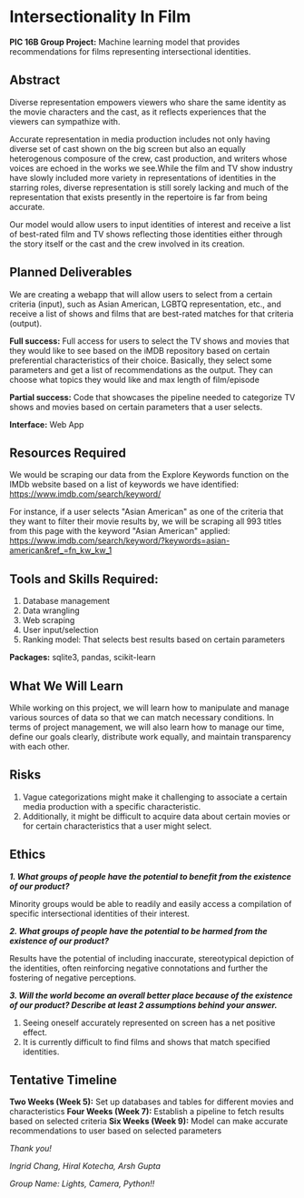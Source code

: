 # Intersectionality In Film

**PIC 16B Group Project:** Machine learning model that provides recommendations for films representing intersectional identities.

## Abstract

Diverse representation empowers viewers who share the same identity as the movie characters and the cast, as it reflects experiences that the viewers can sympathize with.

Accurate representation in media production includes not only having diverse set of cast shown on the big screen but also an equally heterogenous composure of the crew, cast production, and writers whose voices are echoed in the works we see.While the film and TV show industry have slowly included more variety in representations of identities in the starring roles, diverse representation is still sorely lacking and much of the representation that exists presently in the repertoire is far from being accurate.

Our model would allow users to input identities of interest and receive a list of best-rated film and TV shows reflecting those identities either through the story itself or the cast and the crew involved in its creation.

## Planned Deliverables

We are creating a webapp that will allow users to select from a certain criteria (input), such as Asian American, LGBTQ representation, etc., and receive a list of shows and films that are best-rated matches for that criteria (output). 

**Full success:** Full access for users to select the TV shows and movies that they would like to see based on the iMDB repository based on certain preferential characteristics of their choice. Basically, they select some parameters and get a list of recommendations as the output. They can choose what topics they would like and max length of film/episode 

**Partial success:** Code that showcases the pipeline needed to categorize TV shows and movies based on certain parameters that a user selects.

**Interface:** Web App

## Resources Required

We would be scraping our data from the Explore Keywords function on the IMDb website based on a list of keywords we have identified: https://www.imdb.com/search/keyword/

For instance, if a user selects "Asian American" as one of the criteria that they want to filter their movie results by, we will be scraping all 993 titles from this page with the keyword "Asian American" applied: https://www.imdb.com/search/keyword/?keywords=asian-american&ref_=fn_kw_kw_1

## Tools and Skills Required:

1. Database management
1. Data wrangling
1. Web scraping
1. User input/selection
1. Ranking model: That selects best results based on certain parameters
 
**Packages:** sqlite3, pandas, scikit-learn

## What We Will Learn

While working on this project, we will learn how to manipulate and manage various sources of data so that we can match necessary conditions. In terms of project management, we will also learn how to manage our time, define our goals clearly, distribute work equally, and maintain transparency with each other. 

## Risks

1. Vague categorizations might make it challenging to associate a certain media production with a specific characteristic.
1. Additionally, it might be difficult to acquire data about certain movies or for certain characteristics that a user might select.

## Ethics

***1. What groups of people have the potential to benefit from the existence of our product?***

Minority groups would be able to readily and easily access a compilation of specific intersectional identities of their interest.

***2. What groups of people have the potential to be harmed from the existence of our product?***

Results have the potential of including inaccurate, stereotypical depiction of the identities, often reinforcing negative connotations and further the fostering of negative perceptions.

***3. Will the world become an overall better place because of the existence of our product? Describe at least 2 assumptions behind your answer.***

1. Seeing oneself accurately represented on screen has a net positive effect.
1. It is currently difficult to find films and shows that match specified identities.

## Tentative Timeline

**Two Weeks (Week 5):** Set up databases and tables for different movies and characteristics
**Four Weeks (Week 7):** Establish a pipeline to fetch results based on selected criteria
**Six Weeks (Week 9):** Model can make accurate recommendations to user based on selected parameters

*Thank you!*

*Ingrid Chang, Hiral Kotecha, Arsh Gupta*

*Group Name: Lights, Camera, Python!!*
